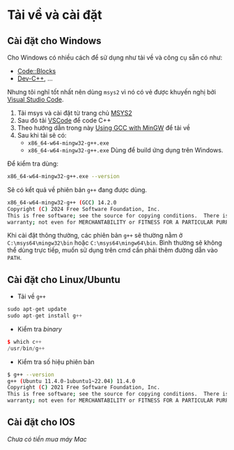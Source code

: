 # Tải về và cài đặt

## Cài đặt cho Windows

Cho Windows có nhiều cách để sử dụng như tải về và công cụ sẵn có như:
- [Code::Blocks](https://www.codeblocks.org/)
- [Dev-C++](https://www.bloodshed.net/), ...

Nhưng tôi nghĩ tốt nhất nên dùng `msys2` vì nó có vẻ được khuyến nghị bởi [Visual Studio Code](../../Software/vscode.md).

1. Tải msys và cài đặt từ trang chủ [MSYS2](https://www.msys2.org/)
1. Sau đó tải [VSCode]() để code C++
1. Theo hướng dẫn trong này [Using GCC with MinGW](https://code.visualstudio.com/docs/cpp/config-mingw) để tải về 
1. Sau khi tải sẽ có:
    - `x86_64-w64-mingw32-g++.exe`
    - `x86_64-w64-mingw32-g++.exe`
    Dùng để build ứng dụng trên Windows.

Để kiểm tra dùng:

```bash
x86_64-w64-mingw32-g++.exe --version
```

Sẽ có kểt quả về phiên bản `g++` đang được dùng.

```bash
x86_64-w64-mingw32-g++ (GCC) 14.2.0
Copyright (C) 2024 Free Software Foundation, Inc.
This is free software; see the source for copying conditions.  There is NO
warranty; not even for MERCHANTABILITY or FITNESS FOR A PARTICULAR PURPOSE.
```

Khi cài đặt thông thường, các phiên bản `g++` sẽ thường nằm ở `C:\msys64\mingw32\bin` hoặc `C:\msys64\mingw64\bin`. Bình thường sẽ không thể dùng trực tiếp, muốn sử dụng trên cmd cần phải thêm đường dẫn vào `PATH`.

## Cài đặt cho Linux/Ubuntu

- Tải về `g++`

```cpp
sudo apt-get update
sudo apt-get install g++
```

- Kiểm tra _binary_

```cpp
$ which c++
/usr/bin/g++
```

- Kiểm tra số hiệu phiên bản

```bash
$ g++ --version
g++ (Ubuntu 11.4.0-1ubuntu1~22.04) 11.4.0
Copyright (C) 2021 Free Software Foundation, Inc.
This is free software; see the source for copying conditions.  There is NO
warranty; not even for MERCHANTABILITY or FITNESS FOR A PARTICULAR PURPOSE.
```
## Cài đặt cho IOS

_Chưa có tiền mua máy Mac_